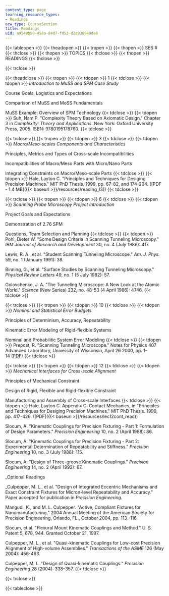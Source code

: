 ```yaml
---
content_type: page
learning_resource_types:
- Readings
ocw_type: CourseSection
title: Readings
uid: a9540b50-458a-84d7-fd53-d2a938949de8
---
```


{{< tableopen >}}
{{< theadopen >}}
{{< tropen >}}
{{< thopen >}}
SES #
{{< thclose >}}
{{< thopen >}}
TOPICS
{{< thclose >}}
{{< thopen >}}
READINGS
{{< thclose >}}

{{< trclose >}}

{{< theadclose >}}
{{< tropen >}}
{{< tdopen >}}
1
{{< tdclose >}}
{{< tdopen >}}
_Introduction to MuSS and SPM Case Study_  
  
Course Goals, Logistics and Expectations  
  
Comparison of MuSS and MoSS Fundamentals  
  
MuSS Example: Overview of SPM Technology
{{< tdclose >}}
{{< tdopen >}}
Suh, Nam P. "Complexity Theory Based on Axiomatic Design." Chapter 3 in _Complexity: Theory and Applications._ New York: Oxford University Press, 2005. ISBN: 9780195178760.
{{< tdclose >}}

{{< trclose >}}
{{< tropen >}}
{{< tdopen >}}
3
{{< tdclose >}}
{{< tdopen >}}
_Macro/Meso-scales Components and Characteristics_  
  
Principles, Metrics and Types of Cross-scale Incompatibilities  
  
Incompatibilities of Macro/Meso Parts with Micro/Nano Parts  
  
Integrating Constraints on Macro/Meso-scale Parts
{{< tdclose >}}
{{< tdopen >}}
Hale, Layton C. "Principles and Techniques for Desiging Precision Machines." MIT PhD Thesis. 1999, pp. 67-82, and 174-204. ([PDF - 1.4 MB]({{< baseurl >}}/resources/reading_l3))
{{< tdclose >}}

{{< trclose >}}
{{< tropen >}}
{{< tdopen >}}
6
{{< tdclose >}}
{{< tdopen >}}
_Scanning Probe Microscopy Project Introduction_  
  
Project Goals and Expectations  
  
Demonstration of 2.76 SPM  
  
Questions, Team Selection and Planning
{{< tdclose >}}
{{< tdopen >}}
Pohl, Dieter W. "Some Design Criteria in Scanning Tunneling Microscopy." _IBM Journal of Research and Development_ 30, no. 4 (July 1986): 417.  
  
Lewis, R. A., et al. "Student Scanning Tunneling Microscope." _Am. J. Phys._ 59, no. 1 (January 1991): 38.  
  
Binning, G., et al. "Surface Studies by Scanning Tunneling Microscopy." _Physical Review Letters_ 49, no. 1 (5 July 1982): 57.  
  
Golovchenko, J. A. "The Tunneling Microscope: A New Look at the Atomic World." _Science_ (New Series) 232, no. 48-53 (4 April 1986): 4746.
{{< tdclose >}}

{{< trclose >}}
{{< tropen >}}
{{< tdopen >}}
10
{{< tdclose >}}
{{< tdopen >}}
_Nominal and Statistical Error Budgets_  
  
Principles of Determinism, Accuracy, Repeatability  
  
Kinematic Error Modeling of Rigid-flexible Systems  
  
Nominal and Probabilitic System Error Modeling
{{< tdclose >}}
{{< tdopen >}}
Prepost, R. "Scanning Tunneling Microscope." Notes for Physics 407 Advanced Laboratory, University of Wisconsin, April 26 2000, pp. 1-14 ([PDF](http://www.hep.wisc.edu/~prepost/407/istm/istm.pdf))
{{< tdclose >}}

{{< trclose >}}
{{< tropen >}}
{{< tdopen >}}
12
{{< tdclose >}}
{{< tdopen >}}
_Mechanical Interfaces for Cross-scale Alignment_  
  
Principles of Mechanical Constraint  
  
Design of Rigid, Flexible and Rigid-flexible Constraint  
  
Manufacturing and Assembly of Cross-scale Interfaces
{{< tdclose >}}
{{< tdopen >}}
Hale, Layton C. Appendix C: Contact Mechanics, in "Principles and Techniques for Desiging Precision Machines." MIT PhD Thesis. 1999, pp. 417-426. ([PDF]({{< baseurl >}}/resources/lec12cont_read))  
  
Slocum, A. "Kinematic Couplings for Precision Fixturing - Part 1: Formulation of Design Parameters." _Precision Engineering_ 10, no. 2 (April 1988): 86.  
  
Slocum, A. "Kinematic Couplings for Precision Fixturing - Part 2: Experimental Determination of Repeatability and Stiffness." _Precision Engineering_ 10, no. 3 (July 1988): 115.  
  
Slocum, A. "Design of Three-groove Kinematic Couplings." _Precision Engineering_ 14, no. 2 (April 1992): 67.  
  
_Optional Readings  
  
_Culpepper, M. L., et al. "Design of Integrated Eccentric Mechanisms and Exact Constraint Fixtures for Micron-level Repeatability and Accuracy." Paper accepted for publication in _Precision Engineering._  
  
Mangudi, K., and M. L. Culpepper. "Active, Compliant Fixtures for Nanomanufacturing." 2004 Annual Meeting of the American Society for Precision Engineering, Orlando, FL., October 2004, pp. 113 -116.  
  
Slocum, et al. "Flexural Mount Kinematic Couplings and Method." U. S. Patent 5, 678, 944. Granted October 21, 1997.  
  
Culpepper, M. L., et al. "Quasi-kinematic Couplings for Low-cost Precision Alignment of High-volume Assemblies." _Transactions of the ASME_ 126 (May 2004): 456-463.  
  
Culpepper, M. L. "Design of Quasi-kinematic Couplings." _Precision Engineering_ 28 (2004): 338–357.
{{< tdclose >}}

{{< trclose >}}

{{< tableclose >}}